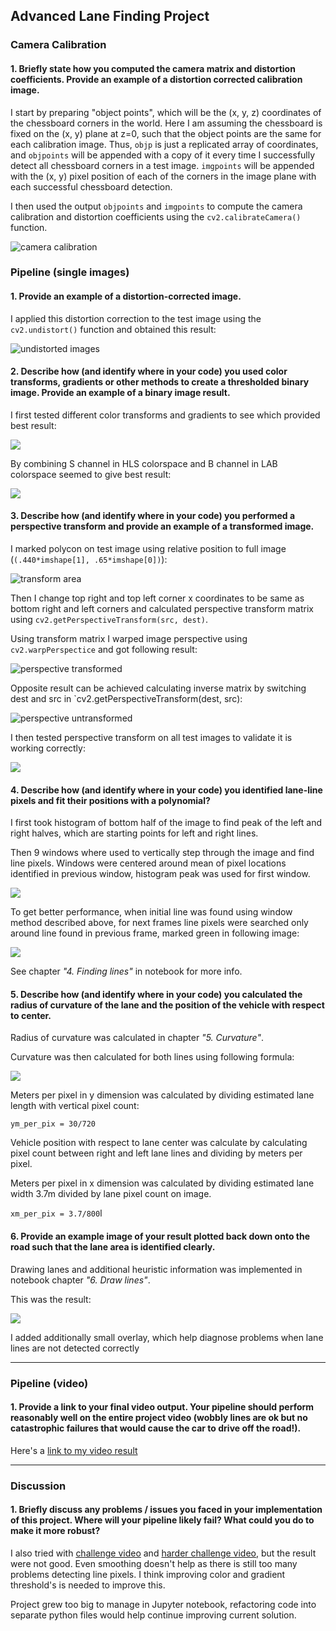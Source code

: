 ## Advanced Lane Finding Project

### Camera Calibration

#### 1. Briefly state how you computed the camera matrix and distortion coefficients. Provide an example of a distortion corrected calibration image.

I start by preparing "object points", which will be the (x, y, z) coordinates of the chessboard corners in the world. Here I am assuming the chessboard is fixed on the (x, y) plane at z=0, such that the object points are the same for each calibration image.  Thus, `objp` is just a replicated array of coordinates, and `objpoints` will be appended with a copy of it every time I successfully detect all chessboard corners in a test image.  `imgpoints` will be appended with the (x, y) pixel position of each of the corners in the image plane with each successful chessboard detection.  

I then used the output `objpoints` and `imgpoints` to compute the camera calibration and distortion coefficients using the `cv2.calibrateCamera()` function.  

![camera calibration](./output_images/camera_calibration.png)

### Pipeline (single images)

#### 1. Provide an example of a distortion-corrected image.

I  applied this distortion correction to the test image using the `cv2.undistort()` function and obtained this result: 

![undistorted images](./output_images/undistorted_images.png)

#### 2. Describe how (and identify where in your code) you used color transforms, gradients or other methods to create a thresholded binary image.  Provide an example of a binary image result.

I first tested different color transforms and gradients to see which provided best result:

![](./output_images/color_transforms.png) 

By combining S channel in HLS colorspace and B channel in LAB colorspace seemed to give best result:

![](./output_images/color_transformed_img.png)

#### 3. Describe how (and identify where in your code) you performed a perspective transform and provide an example of a transformed image.

I marked polycon on test image using relative position to full image (`(.440*imshape[1], .65*imshape[0])`):

![transform area](./output_images/transform_area.png)

Then I change top right and top left corner x coordinates to be same as bottom right and left corners and calculated perspective transform matrix using `cv2.getPerspectiveTransform(src, dest)`.

Using transform matrix I warped image perspective using `cv2.warpPerspectice` and got following result:

![perspective transformed](./output_images/perspective_transformed.png)

Opposite result can be achieved calculating inverse matrix by switching dest and src in `cv2.getPerspectiveTransform(dest, src):

![perspective untransformed](./output_images/perspective_untransformed.png)

I then tested perspective transform on all test images to validate it is working correctly:

![](./output_images/transform_on_all_images.png)

#### 4. Describe how (and identify where in your code) you identified lane-line pixels and fit their positions with a polynomial?

I first took histogram of bottom half of the image to find peak of the left and right halves, which are starting points for left and right lines.

Then 9 windows where used to vertically step through the image and find line pixels. Windows were centered around mean of pixel locations identified in previous window, histogram peak was used for first window.

![](./output_images/line_finding_windows.png)

To get better performance, when initial line was found using window method described above, for next frames line pixels were searched only around line found in previous frame, marked green in following image:

![](./output_images/line_finding_margin.png)

See chapter _"4. Finding lines"_ in notebook for more info.

#### 5. Describe how (and identify where in your code) you calculated the radius of curvature of the lane and the position of the vehicle with respect to center.

Radius of curvature was calculated in chapter _"5. Curvature"_.

Curvature was then calculated for both lines using following formula:

![](./output_images/curvature.png)

Meters per pixel in y dimension was calculated by dividing estimated lane length with vertical pixel count:

`ym_per_pix = 30/720` 

Vehicle position with respect to lane center was calculate by calculating pixel count between right and left lane lines and dividing by meters per pixel.

Meters per pixel in x dimension was calculated by dividing estimated lane width 3.7m divided by lane pixel count on image.

`xm_per_pix = 3.7/800`l

#### 6. Provide an example image of your result plotted back down onto the road such that the lane area is identified clearly.

Drawing lanes and additional heuristic information was implemented in notebook chapter _"6. Draw lines"_.

This was the result:

![](./output_images/draw_lanes.png)

I added additionally small overlay, which help diagnose problems when lane lines are not detected correctly

---

### Pipeline (video)

#### 1. Provide a link to your final video output.  Your pipeline should perform reasonably well on the entire project video (wobbly lines are ok but no catastrophic failures that would cause the car to drive off the road!).

Here's a [link to my video result](./project_video_output.mp4)

---

### Discussion

#### 1. Briefly discuss any problems / issues you faced in your implementation of this project.  Where will your pipeline likely fail?  What could you do to make it more robust?

I also tried with [challenge video](./challenge_video_output.mp4) and [harder challenge video](./harder_challenge_video_output.mp4), but the result were not good. Even smoothing doesn't help as there is still too many problems detecting line pixels. I think improving color and gradient threshold's is needed to improve this. 

Project grew too big to manage in Jupyter notebook, refactoring code into separate python files would help continue improving current solution.